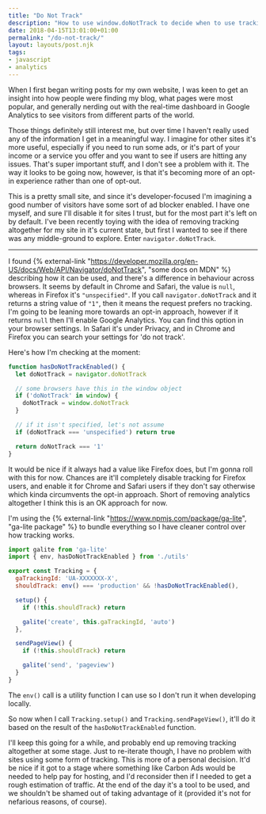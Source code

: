 ```yaml
---
title: "Do Not Track"
description: "How to use window.doNotTrack to decide when to use tracking."
date: 2018-04-15T13:01:00+01:00
permalink: "/do-not-track/"
layout: layouts/post.njk
tags:
- javascript
- analytics
---
```


When I first began writing posts for my own website, I was keen to get an insight into how people were finding my blog, what pages were most popular, and generally nerding out with the real-time dashboard in Google Analytics to see visitors from different parts of the world.

Those things definitely still interest me, but over time I haven't really used any of the information I get in a meaningful way. I imagine for other sites it's more useful, especially if you need to run some ads, or it's part of your income or a service you offer and you want to see if users are hitting any issues. That's super important stuff, and I don't see a problem with it. The way it looks to be going now, however, is that it's becoming more of an opt-in experience rather than one of opt-out.

This is a pretty small site, and since it's developer-focused I'm imagining a good number of visitors have some sort of ad blocker enabled. I have one myself, and sure I'll disable it for sites I trust, but for the most part it's left on by default. I've been recently toying with the idea of removing tracking altogether for my site in it's current state, but first I wanted to see if there was any middle-ground to explore. Enter `navigator.doNotTrack`.

---

I found {% external-link "https://developer.mozilla.org/en-US/docs/Web/API/Navigator/doNotTrack", "some docs on MDN" %} describing how it can be used, and there's a difference in behaviour across browsers. It seems by default in Chrome and Safari, the value is `null`, whereas in Firefox it's `"unspecified"`. If you call `navigator.doNotTrack` and it returns a string value of `"1"`, then it means the request prefers no tracking. I'm going to be leaning more towards an opt-in approach, however if it returns `null` then I'll enable Google Analytics. You can find this option in your browser settings. In Safari it's under Privacy, and in Chrome and Firefox you can search your settings for 'do not track'.

Here's how I'm checking at the moment:

``` js
function hasDoNotTrackEnabled() {
  let doNotTrack = navigator.doNotTrack

  // some browsers have this in the window object
  if ('doNotTrack' in window) {
    doNotTrack = window.doNotTrack
  }

  // if it isn't specified, let's not assume
  if (doNotTrack === 'unspecified') return true

  return doNotTrack === '1'
}
```

It would be nice if it always had a value like Firefox does, but I'm gonna roll with this for now. Chances are it'll completely disable tracking for Firefox users, and enable it for Chrome and Safari users if they don't say otherwise which kinda circumvents the opt-in approach. Short of removing analytics altogether I think this is an OK approach for now.

I'm using the {% external-link "https://www.npmjs.com/package/ga-lite", "ga-lite package" %} to bundle everything so I have cleaner control over how tracking works.


``` js
import galite from 'ga-lite'
import { env, hasDoNotTrackEnabled } from './utils'

export const Tracking = {
  gaTrackingId: 'UA-XXXXXXX-X',
  shouldTrack: env() === 'production' && !hasDoNotTrackEnabled(),

  setup() {
    if (!this.shouldTrack) return

    galite('create', this.gaTrackingId, 'auto')
  },

  sendPageView() {
    if (!this.shouldTrack) return

    galite('send', 'pageview')
  }
}
```

The `env()` call is a utility function I can use so I don't run it when developing locally.

So now when I call `Tracking.setup()` and `Tracking.sendPageView()`, it'll do it based on the result of the `hasDoNotTrackEnabled` function.

I'll keep this going for a while, and probably end up removing tracking altogether at some stage. Just to re-iterate though, I have no problem with sites using some form of tracking. This is more of a personal decision. It'd be nice if it got to a stage where something like Carbon Ads would be needed to help pay for hosting, and I'd reconsider then if I needed to get a rough estimation of traffic. At the end of the day it's a tool to be used, and we shouldn't be shamed out of taking advantage of it (provided it's not for nefarious reasons, of course).
